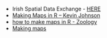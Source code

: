 <ul>
	<li>Irish Spatial Data Exchange - <a href="http://catalogue.isde.ie/#/" target="_blank">HERE</a></li>
	<li><a href="http://www.kevjohnson.org/making-maps-in-r/">Making Maps in R – Kevin Johnson</a></li>
	<li class="r"><a href="http://www.zoology.ubc.ca/~kgilbert/mysite/Miscellaneous_files/R_MakingMaps.pdf">how to make maps in R - Zoology</a></li>
	<li class="r"><a href="http://www.comparativelinguistics.uzh.ch/vangijn/teaching/typologyinpractice/weekbyweek/R_maps.pdf">Making maps</a></li>
</ul>
